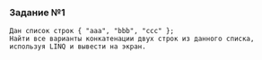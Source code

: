 ### Задание №1
	Дан список строк { "aaa", "bbb", "ccc" }; 
	Найти все варианты конкатенации двух строк из данного списка, используя LINQ и вывести на экран.